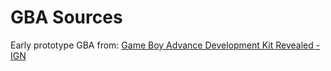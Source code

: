 # GBA Sources
Early prototype GBA from: [Game Boy Advance Development Kit Revealed - IGN](https://uk.ign.com/articles/2000/08/22/game-boy-advance-development-kit-revealed)
